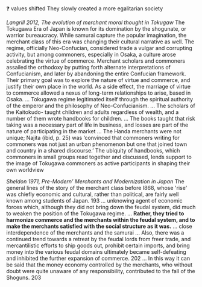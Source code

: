 ❓
values shifted 
They slowly created a more egalitarian society

*Langrill 2012, The evolution of merchant moral thought in Tokugaw*
	The Tokugawa Era of Japan is known for its domination by the shogunate, or warrior bureaucracy. While samurai capture the popular imagination, the merchant class of this era was changing their cultural narrative as well. The regime, officially Neo-Confucian, considered trade a vulgar and corrupting activity, but among commoners, especially in Osaka, a culture arose celebrating the virtue of commerce. Merchant scholars and commoners assailed the orthodoxy by putting forth alternate interpretations of Confucianism, and later by abandoning the entire Confucian framework. Their primary goal was to explore the nature of virtue and commerce, and justify their own place in the world. As a side effect, the marriage of virtue to commerce allowed a nexus of long-term relationships to arise, based in Osaka.
	...
	Tokugawa regime legitimated itself through the spiritual authority of the emperor and the philosophy of Neo-Confucianism.
	...
	The scholars of the Kaitokudo- taught children and adults regardless of wealth, and a number of them wrote handbooks for children.
	...
	The books taught that risk taking was a necessary part of life in business, and losses are part of the nature of participating in the market
	...
	The Handa merchants were not unique; Najita (ibid, p. 25) was ‘convinced that commoners writing for commoners was not just an urban phenomenon but one that joined town and country in a shared discourse.’ The ubiquity of handbooks, which commoners in small groups read together and discussed, lends support to the image of Tokugawa commoners as active participants in shaping their own worldview


*Sheldon 1971, Pre-Modern’ Merchants and Modernization in Japan*
	The general lines of the story of the merchant class before I868, whose 'rise' was chiefly economic and cultural, rather than political, are fairly well known among students of Japan. 193
	...
	unknowing agent of economic forces which, although they did not bring down the feudal system, did much to weaken the position of the Tokugawa regime.
	...
	**Rather, they tried to harmonize commerce and the merchants within the feudal system, and to make the merchants satisfied with the social structure as it was.**
	...
	close interdependence of the merchants and the samurai
	...
	Also, there was a continued trend towards a retreat by the feudal lords from freer trade, and mercantilistic efforts to ship goods out, prohibit certain imports, and bring money into the various feudal domains ultimately became self-defeating and inhibited the further expansion of commerce. 202
	...
	In this way it can be said that the money economy controlled by the merchants, who without doubt were quite unaware of any responsibility, contributed to the fall of the Shoguns. 203